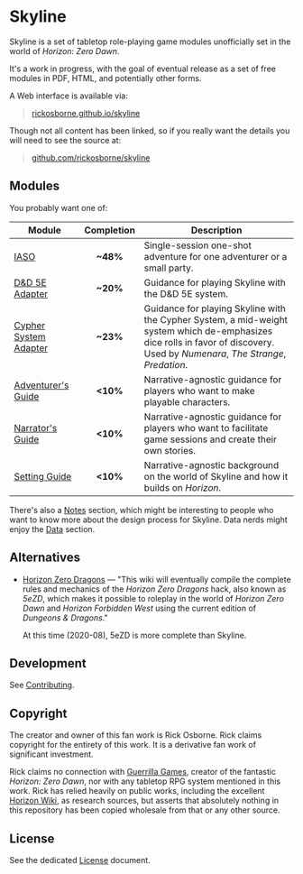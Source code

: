 # Skyline

Skyline is a set of tabletop role-playing game modules unofficially set in the world of _Horizon: Zero Dawn_.

It's a work in progress, with the goal of eventual release as a set of free modules in PDF, HTML, and potentially other forms.

A Web interface is available via:

> [rickosborne.github.io/skyline](https://rickosborne.github.io/skyline/)

Though not all content has been linked, so if you really want the details you will need to see the source at:

> [github.com/rickosborne/skyline](https://github.com/rickosborne/skyline/)

## Modules

You probably want one of:

| Module | Completion | Description |
| ------ | :----: | ----------- |
| [IASO](story/iaso) | **~48%** | Single-session one-shot adventure for one adventurer or a small party. |
| [D&D 5E Adapter](adapter/dnd5e) | **~20%** | Guidance for playing Skyline with the D&D 5E system. |
| [Cypher System Adapter](adapter/cypher) | **~23%** | Guidance for playing Skyline with the Cypher System, a mid-weight system which de-emphasizes dice rolls in favor of discovery. Used by _Numenara_, _The Strange_, _Predation_. |
| [Adventurer's Guide](guide/adventurer) | **&lt;10%** | Narrative-agnostic guidance for players who want to make playable characters. |
| [Narrator's Guide](guide/narrator) | **&lt;10%** | Narrative-agnostic guidance for players who want to facilitate game sessions and create their own stories. |
| [Setting Guide](guide/setting) | **&lt;10%** | Narrative-agnostic background on the world of Skyline and how it builds on _Horizon_. |

There's also a [Notes](notes) section, which might be interesting to people who want to know more about the design process for Skyline.
Data nerds might enjoy the [Data](data) section.

## Alternatives

* [Horizon Zero Dragons](http://5ezd.wikidot.com/) — "This wiki will eventually compile the complete rules and mechanics of the _Horizon Zero Dragons_ hack, also known as _5eZD_, which makes it possible to roleplay in the world of _Horizon Zero Dawn_ and _Horizon Forbidden West_ using the current edition of _Dungeons & Dragons_."
  
  At this time (2020-08), 5eZD is more complete than Skyline.

## Development

See [Contributing](CONTRIBUTING.md).

## Copyright

The creator and owner of this fan work is Rick Osborne.
Rick claims copyright for the entirety of this work.
It is a derivative fan work of significant investment.

Rick claims no connection with [Guerrilla Games](https://www.guerrilla-games.com/), creator of the fantastic _Horizon: Zero Dawn_, nor with any tabletop RPG system mentioned in this work.
Rick has relied heavily on public works, including the excellent [Horizon Wiki](https://horizon.fandom.com/), as research sources, but asserts that absolutely nothing in this repository has been copied wholesale from that or any other source.

## License

See the dedicated [License](LICENSE.md) document.
